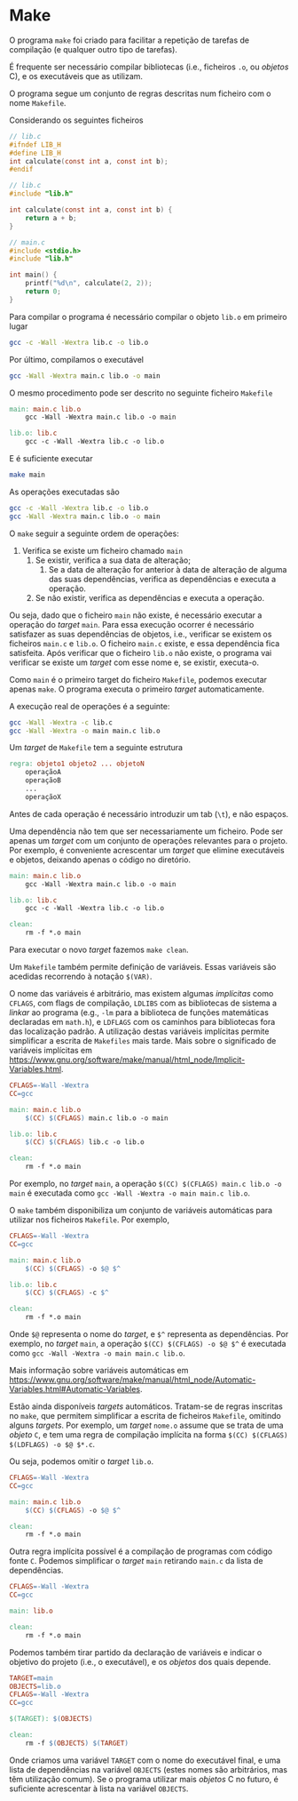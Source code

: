 # Make

O programa `make` foi criado para facilitar a repetição de tarefas de compilação (e qualquer outro tipo de tarefas).

É frequente ser necessário compilar bibliotecas (i.e., ficheiros `.o`, ou *objetos* C), e os executáveis que as utilizam.

O programa segue um conjunto de regras descritas num ficheiro com o nome `Makefile`.

Considerando os seguintes ficheiros

```C
// lib.c
#ifndef LIB_H
#define LIB_H
int calculate(const int a, const int b);
#endif

// lib.c
#include "lib.h"

int calculate(const int a, const int b) {
    return a + b;
}

// main.c
#include <stdio.h>
#include "lib.h"

int main() {
    printf("%d\n", calculate(2, 2));
    return 0;
}
```

Para compilar o programa é necessário compilar o objeto `lib.o` em primeiro lugar

```bash
gcc -c -Wall -Wextra lib.c -o lib.o
```

Por último, compilamos o executável

```bash
gcc -Wall -Wextra main.c lib.o -o main
```

O mesmo procedimento pode ser descrito no seguinte ficheiro `Makefile`

```Makefile
main: main.c lib.o
	gcc -Wall -Wextra main.c lib.o -o main

lib.o: lib.c
	gcc -c -Wall -Wextra lib.c -o lib.o
```

E é suficiente executar

```bash
make main
```

As operações executadas são

```bash
gcc -c -Wall -Wextra lib.c -o lib.o
gcc -Wall -Wextra main.c lib.o -o main
```

O `make` seguir a seguinte ordem de operações:

1. Verifica se existe um ficheiro chamado `main`
   1. Se existir, verifica a sua data de alteração;
      1. Se a data de alteração for anterior à data de alteração de alguma das suas dependências, verifica as dependências e executa a operação.
   2. Se não existir, verifica as dependências e executa a operação.

Ou seja, dado que o ficheiro `main` não existe, é necessário executar a operação do *target* `main`. Para essa execução ocorrer é necessário satisfazer as suas dependências de objetos, i.e., verificar se existem os ficheiros `main.c` e `lib.o`. O ficheiro `main.c` existe, e essa dependência fica satisfeita. Após verificar que o ficheiro `lib.o` não existe, o programa vai verificar se existe um *target* com esse nome e, se existir, executa-o.

Como `main` é o primeiro target do ficheiro `Makefile`, podemos executar apenas `make`. O programa executa o primeiro *target* automaticamente.

A execução real de operações é a seguinte:

```bash
gcc -Wall -Wextra -c lib.c
gcc -Wall -Wextra -o main main.c lib.o
```

Um *target* de `Makefile` tem a seguinte estrutura

```Makefile
regra: objeto1 objeto2 ... objetoN
	operaçãoA
	operaçãoB
	...
	operaçãoX
```

Antes de cada operação é necessário introduzir um tab (`\t`), e não espaços.

Uma dependência não tem que ser necessariamente um ficheiro. Pode ser apenas um *target* com um conjunto de operações relevantes para o projeto. Por exemplo, é conveniente acrescentar um *target* que elimine executáveis e objetos, deixando apenas o código no diretório.

```Makefile
main: main.c lib.o
	gcc -Wall -Wextra main.c lib.o -o main

lib.o: lib.c
	gcc -c -Wall -Wextra lib.c -o lib.o

clean:
	rm -f *.o main
```

Para executar o novo *target* fazemos `make clean`.

Um `Makefile` também permite definição de variáveis. Essas variáveis são acedidas recorrendo à notação `$(VAR)`.

O nome das variáveis é arbitrário, mas existem algumas *implícitas* como `CFLAGS`, com flags de compilação, `LDLIBS` com as bibliotecas de sistema a *linkar* ao programa (e.g., `-lm` para a biblioteca de funções matemáticas declaradas em `math.h`), e `LDFLAGS` com os caminhos para bibliotecas fora das localização padrão. A utilização destas variáveis implícitas permite simplificar a escrita de `Makefiles` mais tarde. Mais sobre o significado de variáveis implícitas em <https://www.gnu.org/software/make/manual/html_node/Implicit-Variables.html>.

```Makefile
CFLAGS=-Wall -Wextra
CC=gcc

main: main.c lib.o
	$(CC) $(CFLAGS) main.c lib.o -o main

lib.o: lib.c
	$(CC) $(CFLAGS) lib.c -o lib.o

clean:
	rm -f *.o main
```

Por exemplo, no *target* `main`, a operação `$(CC) $(CFLAGS) main.c lib.o -o main` é executada como `gcc -Wall -Wextra -o main main.c lib.o`.

O `make` também disponibiliza um conjunto de variáveis automáticas para utilizar nos ficheiros `Makefile`. Por exemplo,

```Makefile
CFLAGS=-Wall -Wextra
CC=gcc

main: main.c lib.o
	$(CC) $(CFLAGS) -o $@ $^

lib.o: lib.c
	$(CC) $(CFLAGS) -c $^

clean:
	rm -f *.o main
```

Onde `$@` representa o nome do *target*, e `$^` representa as dependências. Por exemplo, no *target* `main`, a operação `$(CC) $(CFLAGS) -o $@ $^` é executada como `gcc -Wall -Wextra -o main main.c lib.o`.

Mais informação sobre variáveis automáticas em <https://www.gnu.org/software/make/manual/html_node/Automatic-Variables.html#Automatic-Variables>.

Estão ainda disponíveis *targets* automáticos. Tratam-se de regras inscritas no `make`, que permitem simplificar a escrita de ficheiros `Makefile`, omitindo alguns *targets*. Por exemplo, um *target* `nome.o` assume que se trata de uma *objeto* `C`, e tem uma regra de compilação implícita na forma `$(CC) $(CFLAGS) $(LDFLAGS) -o $@ $*.c`.

Ou seja, podemos omitir o *target* `lib.o`.

```Makefile
CFLAGS=-Wall -Wextra
CC=gcc

main: main.c lib.o
	$(CC) $(CFLAGS) -o $@ $^

clean:
	rm -f *.o main
```

Outra regra implícita possível é a compilação de programas com código fonte `C`. Podemos simplificar o *target* `main` retirando `main.c` da lista de dependências.

```Makefile
CFLAGS=-Wall -Wextra
CC=gcc

main: lib.o

clean:
	rm -f *.o main
```

Podemos também tirar partido da declaração de variáveis e indicar o objetivo do projeto (i.e., o executável), e os *objetos* dos quais depende.

```Makefile
TARGET=main
OBJECTS=lib.o
CFLAGS=-Wall -Wextra
CC=gcc

$(TARGET): $(OBJECTS)

clean:
	rm -f $(OBJECTS) $(TARGET)
```

Onde criamos uma variável `TARGET` com o nome do executável final, e uma lista de dependências na variável `OBJECTS` (estes nomes são arbitrários, mas têm utilização comum). Se o programa utilizar mais *objetos* C no futuro, é suficiente acrescentar à lista na variável `OBJECTS`.